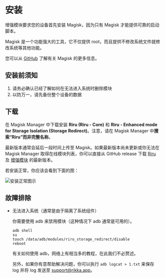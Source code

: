 # 安装

增强模块要求您的设备首先安装 Magisk，因为只有 Magisk 才能提供可靠的启动脚本。

Magisk 是一个功能强大的工具，它不仅提供 root，而且提供不修改系统文件就修改系统等其他功能。

您可以从 [GitHub](https://github.com/topjohnwu/Magisk) 了解有关 Magisk 的更多信息。

## 安装前须知

1. 请务必确认已经了解如何在无法进入系统时删除模块
2. 以防万一，请先备份整个设备的数据

## 下载

在 Magisk Manager 中下载安装 **Riru (Riru - Core)** 和 **Riru - Enhanced mode for Storage Isolation (Storage Redirect)**。注意，请在 Magisk Manager 中**搜索“Riru”而非完整名称**。

最新版本通常会延后一段时间上传至 Magisk。如果最新版本尚未更新或你无法在 Magisk Manager 取得在线模块列表，你可以直接从 GitHub release 下载 [Riru](https://github.com/RikkaApps/Riru/releases) 及 [增强模块](https://github.com/RikkaApps/StorageRedirect-assets/releases/tag/assets) 的最新版本。

若安装正常，你应该会看到下面的图：

<img :src="$withBase('/images/magisk_modules.png')" alt="安装正常图示">

## 故障排除

* 无法进入系统（通常是由于隔离了系统组件）

  你需要使用 adb 来禁用模块（这种情况下 adb 通常是可用的）。

  ```
  adb shell
  su
  touch /data/adb/modules/riru_storage_redirect/disable
  reboot
  ```

  有关如何使用 adb，网络上有相当多的教程，在此我们不必赘述。

  另外，如果你有意帮助解决问题，你可以执行 `adb logcat > 1.txt` 来保存 log 并将 log 发送至 [support@rikka.app](mailto://support@rikka.app)。